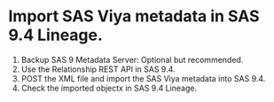 # Import SAS Viya metadata in SAS 9.4 Lineage.
1. Backup SAS 9 Metadata Server: Optional but recommended.
1. Use the Relationship REST API in SAS 9.4.
1. POST the XML file and import the SAS Viya metadata into SAS 9.4.
1. Check the imported objectx in SAS 9.4 Lineage.
